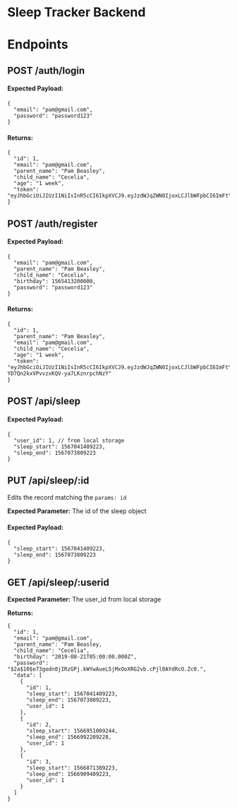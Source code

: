 # Sleep Tracker Backend

# Endpoints

## POST /auth/login

#### Expected Payload:

```
{
  "email": "pam@gmail.com",
  "password": "password123"
}
```

#### Returns:

```
{
  "id": 1,
  "email": "pam@gmail.com",
  "parent_name": "Pam Beasley",
  "child_name": "Cecelia",
  "age": "1 week",
  "token": "eyJhbGciOiJIUzI1NiIsInR5cCI6IkpXVCJ9.eyJzdWJqZWN0IjoxLCJlbWFpbCI6ImFtYW5kYUBhb2wuY29tIiwiaWF0IjoxNTY3MDM4MDg3LCJleHAiOjE1Njc2NDI4ODd9.vNfxryaHCkhsZ1I1jJHmH4iscWxV38FGvEyJEtKPBHI"
}
```

## POST /auth/register

#### Expected Payload:

```
{
  "email": "pam@gmail.com",
  "parent_name": "Pam Beasley",
  "child_name": "Cecelia",
  "birthday": 1565413200000,
  "password": "password123"
}
```

#### Returns:

```
{
  "id": 1,
  "parent_name": "Pam Beasley",
  "email": "pam@gmail.com",
  "child_name": "Cecelia",
  "age": "1 week",
  "token": "eyJhbGciOiJIUzI1NiIsInR5cCI6IkpXVCJ9.eyJzdWJqZWN0IjoxLCJlbWFpbCI6ImFtYW5kYUBhb2wuY29tIiwiaWF0IjoxNTY3MDQ1NDk1LCJleHAiOjE1Njc2NTAyOTV9.dS6X1D3MAK-YD7Qn2kxVPvvzxKQV-ya7LKznrpchNzY"
}
```

## POST /api/sleep

#### Expected Payload:

```
{
  "user_id": 1, // from local storage
  "sleep_start": 1567041409223,
  "sleep_end": 1567073809223
}
```

## PUT /api/sleep/:id

Edits the record matching the `params: id`

**Expected Parameter:** The id of the sleep object

#### Expected Payload:

```
{
  "sleep_start": 1567041409223,
  "sleep_end": 1567073809223
}
```

## GET /api/sleep/:userid

**Expected Parameter:** The user_id from local storage

**Returns:**

```
{
  "id": 1,
  "email": "pam@gmail.com",
  "parent_name": "Pam Beasley,
  "child_name": "Cecelia",
  "birthday": "2019-08-21T05:00:00.000Z",
  "password": "$2a$10$e73godn0jIRzGPj.kWYwAueL5jMxOoXRG2vb.cPjl0AYdRcO.Zc0.",
  "data": [
    {
      "id": 1,
      "sleep_start": 1567041409223,
      "sleep_end": 1567073809223,
      "user_id": 1
    },
    {
      "id": 2,
      "sleep_start": 1566951009244,
      "sleep_end": 1566992209228,
      "user_id": 1
    },
    {
      "id": 3,
      "sleep_start": 1566871389223,
      "sleep_end": 1566909409223,
      "user_id": 1
    }
  ]
}
```
